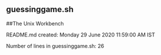 ## guessinggame.sh 

##The Unix Workbench 

README.md created: Monday 29 June 2020 11:59:00 AM IST

Number of lines in guessinggame.sh: 26
